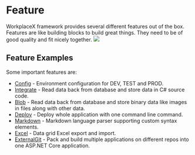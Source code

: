# Feature <i class="fas fa-cubes"></i>
WorkplaceX framework provides several different features out of the box. Features are like building blocks to build great things. They need to be of good quality and fit nicely together.
![](/assets/feature.jpg)

## Feature Examples
Some important features are:
* [Config](/config/) - Environment configuration for DEV, TEST and PROD.
* [Integrate](/integrate) - Read data back from database and store data in C# source code.
* [Blob](/blob/) - Read data back from database and store binary data like images in files along with other data.
* [Deploy](/deploy/) - Deploy whole application with one command line command.
* [Markdown](/md-markdown/) - Markdown language parser supporting custom syntax elements.
* [Excel](/excel/) - Data grid Excel export and import.
* [ExternalGit](/external-git/) - Pack and build multiple applications on different repos into one ASP.NET Core application.